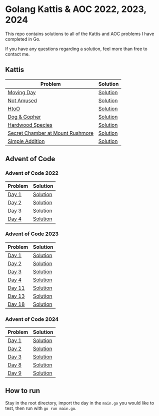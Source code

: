 # Golang Kattis & AOC 2022, 2023, 2024

This repo contains solutions to all of the Kattis and AOC problems I have completed in Go.

If you have any questions regarding a solution, feel more than free to contact me.

## Kattis

| Problem                                                                            | Solution                                                  |
| ---------------------------------------------------------------------------------- | --------------------------------------------------------- |
| [Moving Day ](https://open.kattis.com/problems/movingday)                          | [Solution](MovingDay/MovingDay.go)                        |
| [Not Amused](https://open.kattis.com/problems/notamused)                           | [Solution](NotAmused/NotAmused.go)                        |
| [HtoO](https://open.kattis.com/problems/htoo)                                      | [Solution](HtoO/HtoO.go)                                  |
| [Dog & Gopher](https://open.kattis.com/problems/doggopher)                         | [Solution](Dog&Gopher/Dog%26Gopher.go)                    |
| [Hardwood Species](https://open.kattis.com/problems/hardwoodspecies)               | [Solution](HardwoodSpecies/HardwoodSpecies.go)            |
| [Secret Chamber at Mount Rushmore](https://open.kattis.com/problems/secretchamber) | [Solution](SecretChamber/SecretChamberatMountRushmore.go) |
| [Simple Addition](https://open.kattis.com/problems/simpleaddition)                 | [Solution](SimpleAddition/SimpleAddition.go)              |

## Advent of Code

### Advent of Code 2022

| Problem                                       | Solution                                           |
| --------------------------------------------- | -------------------------------------------------- |
| [Day 1 ](https://adventofcode.com/2022/day/1) | [Solution](AOC2022-Day1/Calorie%20Counting.go)     |
| [Day 2 ](https://adventofcode.com/2022/day/2) | [Solution](AOC2022-Day2/RockPaperScissors.go)      |
| [Day 3 ](https://adventofcode.com/2022/day/3) | [Solution](AOC2022-Day3/RucksackReorganization.go) |
| [Day 4 ](https://adventofcode.com/2022/day/4) | [Solution](AOC2022-Day4/CampCleanup.go)            |

### Advent of Code 2023

| Problem                                       | Solution                         |
| --------------------------------------------- | -------------------------------- |
| [Day 1](https://adventofcode.com/2023/day/1) | [Solution](AOC2023-Day1/Day1.go) |
| [Day 2](https://adventofcode.com/2023/day/2) | [Solution](AOC2023-Day2/Cube.go) |
| [Day 3](https://adventofcode.com/2023/day/3) | [Solution](AOC2023-Day3/Gear.go) |
| [Day 4](https://adventofcode.com/2023/day/3) | [Solution](aoc2023/day4/day4.go) |
| [Day 11](https://adventofcode.com/2023/day/3) | [Solution](aoc2023/day11/day11.go) |
| [Day 13](https://adventofcode.com/2023/day/3) | [Solution](aoc2023/day13/day13.go) |
| [Day 18](https://adventofcode.com/2023/day/3) | [Solution](aoc2023/day13/day18.go) |

### Advent of Code 2024

| Problem                                       | Solution                         |
| --------------------------------------------- | -------------------------------- |
| [Day 1](https://adventofcode.com/2024/day/1) | [Solution](aoc2024/day1/day1.go) |
| [Day 2](https://adventofcode.com/2024/day/2) | [Solution](aoc2024/day2/day2.go) |
| [Day 3](https://adventofcode.com/2024/day/3) | [Solution](aoc2024/day3/day3.go) |
| [Day 8](https://adventofcode.com/2024/day/8) | [Solution](aoc2024/day8/day8.go) |
| [Day 9](https://adventofcode.com/2024/day/9) | [Solution](aoc2024/day9/day9.go) |

## How to run

Stay in the root directory, import the day in the `main.go` you would like to test, then run with `go run main.go`.
